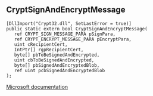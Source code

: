 ## CryptSignAndEncryptMessage

```
[DllImport("Crypt32.dll", SetLastError = true)]
public static extern bool CryptSignAndEncryptMessage(
   ref CRYPT_SIGN_MESSAGE_PARA pSignPara,
   ref CRYPT_ENCRYPT_MESSAGE_PARA pEncryptPara,
   uint cRecipientCert,
   IntPtr[] rgpRecipientCert,
   byte[] pbToBeSignedAndEncrypted,
   uint cbToBeSignedAndEncrypted,
   byte[] pbSignedAndEncryptedBlob,
   ref uint pcbSignedAndEncryptedBlob
);
```

[Microsoft documentation](https://docs.microsoft.com/en-us/windows/win32/api/wincrypt/nf-wincrypt-cryptsignandencryptmessage)
